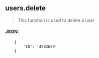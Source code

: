 ## users.delete
> This function is used to delete a user

#### JSON:

        {
            'ID': '4582629'
        }